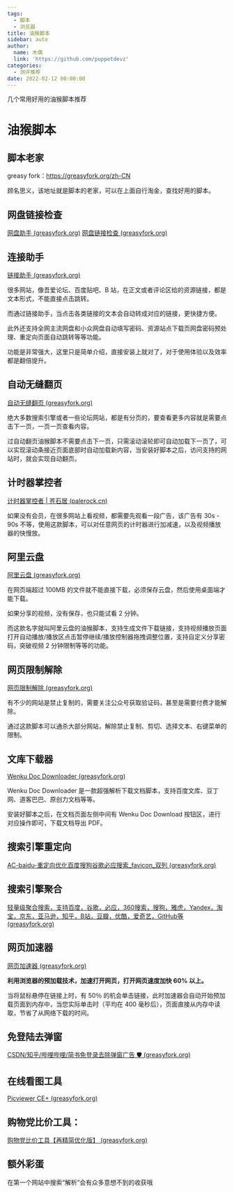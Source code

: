 ```yaml
---
tags:
  - 脚本
  - 浏览器
title: 油猴脚本
sidebar: auto
author:
  name: 木偶
  link: 'https://github.com/puppetdevz'
categories:
  - 测评推荐
date: 2022-02-12 00:00:00
---
```




几个常用好用的油猴脚本推荐

<!-- more -->
# 油猴脚本

## 脚本老家

greasy fork：https://greasyfork.org/zh-CN 

顾名思义，该地址就是脚本的老家，可以在上面自行淘金，查找好用的脚本。

## 网盘链接检查

[网盘助手 (greasyfork.org)](https://greasyfork.org/zh-CN/scripts/378301-网盘助手)    [网盘链接检查 (greasyfork.org)](https://greasyfork.org/zh-CN/scripts/394216-网盘链接检查)

## 连接助手

[链接助手 (greasyfork.org)](https://greasyfork.org/zh-CN/scripts/422773-链接助手) 

很多网站，像吾爱论坛、百度贴吧、B 站，在正文或者评论区给的资源链接，都是文本形式，不能直接点击跳转。

而通过链接助手，当点击各类链接的文本会自动转成对应的链接，更快捷方便。

此外还支持全网主流网盘和小众网盘自动填写密码、资源站点下载页网盘密码预处理、重定向页面自动跳转等等功能。

功能是非常强大，这里只是简单介绍，直接安装上就对了，对于使用体验以及效率都是翻倍提升。

## 自动无缝翻页

[自动无缝翻页 (greasyfork.org)](https://greasyfork.org/zh-CN/scripts/419215-自动无缝翻页)

绝大多数搜索引擎或者一些论坛网站，都是有分页的，要查看更多内容就是需要点击下一页，一页一页查看内容。

过自动翻页油猴脚本不需要点击下一页，只需滚动滚轮即可自动加载下一页了，可以实现滚动条接近页面底部时自动加载新内容，当安装好脚本之后，访问支持的网站时，就会实现自动翻页。

## 计时器掌控者

[计时器掌控者 | 苍石居 (palerock.cn)](https://timer.palerock.cn/)

如果没有会员，在很多网站上看视频，都需要先观看一段广告，该广告有 30s - 90s 不等，使用这款脚本，可以对任意网页的计时器进行加减速，以及视频播放器的快慢放。

## 阿里云盘

[阿里云盘 (greasyfork.org)](https://greasyfork.org/zh-CN/scripts/425955-阿里云盘)

在网页端超过 100MB 的文件就不能直接下载，必须保存云盘，然后使用桌面端才能下载。

如果分享的视频，没有保存，也只能试看 2 分钟。

而这款名字就叫阿里云盘的油猴脚本，支持生成文件下载链接，支持视频播放页面打开自动播放/播放区点击暂停继续/播放控制器拖拽调整位置，支持自定义分享密码，突破视频 2 分钟限制等等的功能。

## 网页限制解除

[网页限制解除 (greasyfork.org)](https://greasyfork.org/zh-CN/scripts/14146-网页限制解除)

有不少的网站是禁止复制的，需要关注公众号获取验证码，甚至是需要付费才能解除。

通过这款脚本可以通杀大部分网站，解除禁止复制、剪切、选择文本、右键菜单的限制。

## 文库下载器

[Wenku Doc Downloader (greasyfork.org)](https://greasyfork.org/zh-CN/scripts/435884-wenku-doc-downloader)

Wenku Doc Downloader 是一款超强解析下载文档脚本，支持百度文库、豆丁网、道客巴巴、原创力文档等等。

安装好脚本之后，在文档页面左侧中间有 Wenku Doc Download 按钮区，进行对应操作即可，下载文档导出 PDF。

## 搜索引擎重定向

[AC-baidu-重定向优化百度搜狗谷歌必应搜索_favicon_双列 (greasyfork.org)](https://greasyfork.org/zh-CN/scripts/14178-ac-baidu-重定向优化百度搜狗谷歌必应搜索-favicon-双列)



## 搜索引擎聚合

[轻量级聚合搜索，支持百度，谷歌，必应，360搜索，搜狗，雅虎，Yandex，淘宝，京东，亚马逊，知乎，B站，豆瓣，优酷，爱奇艺，GitHub等 (greasyfork.org)](https://greasyfork.org/zh-CN/scripts/411284-轻量级聚合搜索-支持百度-谷歌-必应-360搜索-搜狗-雅虎-yandex-淘宝-京东-亚马逊-知乎-b站-豆瓣-优酷-爱奇艺-github等) 

## 网页加速器

[网页加速器 (greasyfork.org)](https://greasyfork.org/zh-CN/scripts/436453-网页加速器)

**利用浏览器的预加载技术，加速打开网页，打开网页速度加快 60% 以上。**

当将鼠标悬停在链接上时，有 50％ 的机会单击链接，此时加速器会自动开始预加载页面到内存中，当您实际单击时（平均在 400 毫秒后），页面直接从内存中读取，节省了从网络下载的时间。

## 免登陆去弹窗

[CSDN/知乎/哔哩哔哩/简书免登录去除弹窗广告 🛡 (greasyfork.org)](https://greasyfork.org/zh-CN/scripts/428960-csdn-知乎-哔哩哔哩-简书免登录去除弹窗广告)

## 在线看图工具

[Picviewer CE+ (greasyfork.org)](https://greasyfork.org/zh-CN/scripts/24204-picviewer-ce)

## 购物党比价工具：

[购物党比价工具【再精简优化版】 (greasyfork.org)](https://greasyfork.org/zh-CN/scripts/416426-购物党比价工具-再精简优化版)

## 额外彩蛋

在第一个网站中搜索“解析”会有众多意想不到的收获哦

